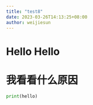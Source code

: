 ```yaml
---
title: "test8"
date: 2023-03-26T14:13:25+08:00
author: weijiesun
---
```


# Hello Hello
# 我看看什么原因

```python
print(hello)
```